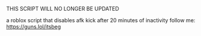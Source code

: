  THIS SCRIPT WILL NO LONGER BE UPDATED

a roblox script that disables afk kick after 20 minutes of inactivity
follow me: https://guns.lol/itsbeg 
